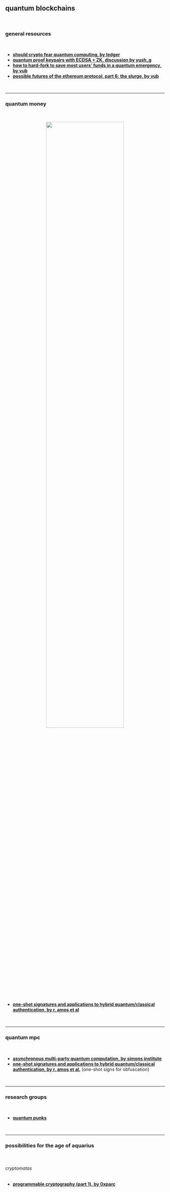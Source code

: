 ## quantum blockchains

<br>


### general resources

<br>

* **[should crypto fear quantum computing, by ledger](https://www.ledger.com/blog/should-crypto-fear-quantum-computing)**
* **[quantum proof keypairs with ECDSA + ZK, discussion by yush_g](https://ethresear.ch/t/quantum-proof-keypairs-with-ecdsa-zk/14901)**
* **[how to hard-fork to save most users’ funds in a quantum emergency, by vub](https://ethresear.ch/t/how-to-hard-fork-to-save-most-users-funds-in-a-quantum-emergency/18901)**
* **[possible futures of the ethereum protocol, part 6: the slurge, by vub](https://vitalik.eth.limo/general/2024/10/29/futures6.html)**


<br>

----

### quantum money

<br>

<p align="center">
<img src="https://github.com/user-attachments/assets/72449bd9-95c3-4f60-a0c9-f72d609bb6ad" width="70%" align="center"/>
</p>

<br>

* **[one-shot signatures and applications to hybrid quantum/classical authentication, by r. amos et al](https://eprint.iacr.org/2020/107.pdf)**

<br>

---

### quantum mpc

<br>

* **[asynchronous multi-party quantum computation, by simons institute](https://www.youtube.com/watch?v=XK-SO55DTaQ)**
* **[one-shot signatures and applications to hybrid quantum/classical authentication, by r. amos et al.](https://eprint.iacr.org/2020/107.pdf)** (one-shot signs for obfuscation)

<br>

----

### research groups

<br>

* **[quantum punks](https://quantumpunks.org/)**

<br>

----

### possibilities for the age of aquarius

<br>

###### cryptomatas

* **[programmable cryptography (part 1), by 0xparc](https://0xparc.org/blog/programmable-cryptography-1)**
